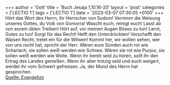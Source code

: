 +++
author = 'Gott'
title = 'Buch Jesaja 1,10.16-20'
layout = 'post'
categories = ['LECTIO 1']
tags = ['LECTIO 1']
date = '2023-03-07 07:30:05 +0100'
+++
Hört das Wort des Herrn, ihr Herrscher von Sodom! Vernimm die Weisung unseres Gottes, du Volk von Gomorra!
Wascht euch, reinigt euch! Lasst ab von eurem üblen Treiben! Hört auf, vor meinen Augen Böses zu tun!
Lernt, Gutes zu tun! Sorgt für das Recht! Helft den Unterdrückten! Verschafft den Waisen Recht, tretet ein für die Witwen!
Kommt her, wir wollen sehen, wer von uns recht hat, spricht der Herr.<!--more--> Wären eure Sünden auch rot wie Scharlach, sie sollen weiß werden wie Schnee. Wären sie rot wie Purpur, sie sollen weiß werden wie Wolle.
Wenn ihr bereit seid zu hören, sollt ihr den Ertrag des Landes genießen.
Wenn ihr aber trotzig seid und euch weigert, werdet ihr vom Schwert gefressen. Ja, der Mund des Herrn hat gesprochen.<br> [Quelle: Evangelizo](https://evangeliumtagfuertag.org/DE/gospel)